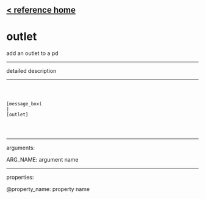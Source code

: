 [< reference home](ceammc_lib.html)
---

# outlet


add an outlet to a pd

---

detailed description
<br>


---


```



[message_box(                                 
|
[outlet]


            
```

---
arguments:

ARG_NAME: argument name<br>

---
properties:

@property_name: property name<br>

